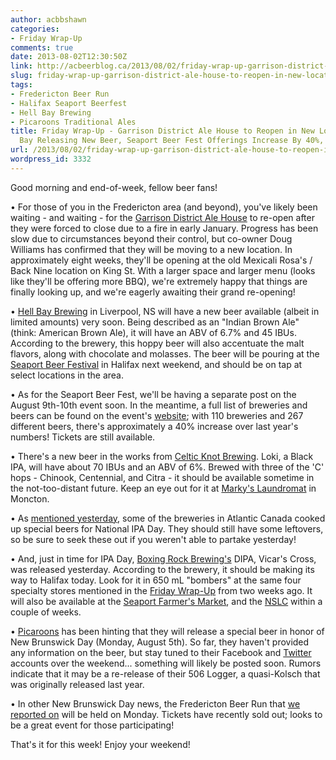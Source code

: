 ```yaml
---
author: acbbshawn
categories:
- Friday Wrap-Up
comments: true
date: 2013-08-02T12:30:50Z
link: http://acbeerblog.ca/2013/08/02/friday-wrap-up-garrison-district-ale-house-to-reopen-in-new-location-hell-bay-releasing-new-beer-seaport-beer-fest-offerings-increase-by-40-and-more/
slug: friday-wrap-up-garrison-district-ale-house-to-reopen-in-new-location-hell-bay-releasing-new-beer-seaport-beer-fest-offerings-increase-by-40-and-more
tags:
- Fredericton Beer Run
- Halifax Seaport Beerfest
- Hell Bay Brewing
- Picaroons Traditional Ales
title: Friday Wrap-Up - Garrison District Ale House to Reopen in New Location, Hell
  Bay Releasing New Beer, Seaport Beer Fest Offerings Increase By 40%, and more
url: /2013/08/02/friday-wrap-up-garrison-district-ale-house-to-reopen-in-new-location-hell-bay-releasing-new-beer-seaport-beer-fest-offerings-increase-by-40-and-more/
wordpress_id: 3332
---
```


Good morning and end-of-week, fellow beer fans!

• For those of you in the Fredericton area (and beyond), you've likely been waiting - and waiting - for the [Garrison District Ale House](https://www.facebook.com/garrisonalehouse) to re-open after they were forced to close due to a fire in early January. Progress has been slow due to circumstances beyond their control, but co-owner Doug Williams has confirmed that they will be moving to a new location. In approximately eight weeks, they'll be opening at the old Mexicali Rosa's / Back Nine location on King St. With a larger space and larger menu (looks like they'll be offering more BBQ), we're extremely happy that things are finally looking up, and we're eagerly awaiting their grand re-opening!

• [Hell Bay Brewing](http://www.hellbaybrewing.com/) in Liverpool, NS will have a new beer available (albeit in limited amounts) very soon. Being described as an "Indian Brown Ale" (think: American Brown Ale), it will have an ABV of 6.7% and 45 IBUs. According to the brewery, this hoppy beer will also accentuate the malt flavors, along with chocolate and molasses. The beer will be pouring at the [Seaport Beer Festival](http://www.seaportbeerfest.com/) in Halifax next weekend, and should be on tap at select locations in the area.

• As for the Seaport Beer Fest, we'll be having a separate post on the August 9th-10th event soon. In the meantime, a full list of breweries and beers can be found on the event's [website](http://www.seaportbeerfest.com/breweries); with 110 breweries and 267 different beers, there's approximately a 40% increase over last year's numbers! Tickets are still available.

• There's a new beer in the works from [Celtic Knot Brewing](https://www.facebook.com/CelticKnotBrewing). Loki, a Black IPA, will have about 70 IBUs and an ABV of 6%. Brewed with three of the 'C' hops - Chinook, Centennial, and Citra - it should be available sometime in the not-too-distant future. Keep an eye out for it at [Marky's Laundromat](https://www.facebook.com/pages/Laundromat-Expresso-Bar/133734576637538) in Moncton.

• As [mentioned yesterday](http://atlanticcanadabeerblog.wordpress.com/2013/08/01/today-is-national-ipa-day/), some of the breweries in Atlantic Canada cooked up special beers for National IPA Day. They should still have some leftovers, so be sure to seek these out if you weren't able to partake yesterday!

• And, just in time for IPA Day, [Boxing Rock Brewing's](http://boxingrock.ca/) DIPA, Vicar's Cross, was released yesterday. According to the brewery, it should be making its way to Halifax today. Look for it in 650 mL "bombers" at the same four specialty stores mentioned in the [Friday Wrap-Up](http://atlanticcanadabeerblog.wordpress.com/2013/07/19/friday-wrap-up-barnone-beer-finally-available-on-tap-brewers-bash-leftovers-to-be-sold-at-anbl-greg-nash-brews-white-ipa-for-hart-thistle-and-more/) from two weeks ago. It will also be available at the [Seaport Farmer's Market](http://www.halifaxfarmersmarket.com/), and the [NSLC](http://www.mynslc.com/) within a couple of weeks.

• [Picaroons](https://www.facebook.com/picaroons) has been hinting that they will release a special beer in honor of New Brunswick Day (Monday, August 5th). So far, they haven't provided any information on the beer, but stay tuned to their Facebook and [Twitter](https://twitter.com/picaroons) accounts over the weekend... something will likely be posted soon. Rumors indicate that it may be a re-release of their 506 Logger, a quasi-Kolsch that was originally released last year.

• In other New Brunswick Day news, the Fredericton Beer Run that [we reported on](http://atlanticcanadabeerblog.wordpress.com/2013/06/05/fredericton-beer-run-to-be-held-this-summer/) will be held on Monday. Tickets have recently sold out; looks to be a great event for those participating!

That's it for this week! Enjoy your weekend!
